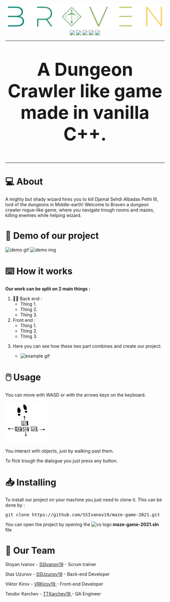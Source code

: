 <center>
<div>
  <img src = "https://raw.githubusercontent.com/SSIvanov19/maze-game-2021/master/img/bigLogo.png?token=APGEKWCVGYGZ475OQKPJMRLBRN4BW" alt="logo"> 
</div>
<div>
  <img src = "https://img.shields.io/github/languages/count/SSIvanov19/maze-game-2021?style=for-the-badge">
  <img src = "https://img.shields.io/github/contributors/SSIvanov19/maze-game-2021?style=for-the-badge">
  <img src = "https://img.shields.io/github/repo-size/SSIvanov19/maze-game-2021?style=for-the-badge">
  <img src = "https://img.shields.io/github/last-commit/SSIvanov19/maze-game-2021?style=for-the-badge">
  <img src = "https://img.shields.io/github/languages/top/SSIvanov19/maze-game-2021?style=for-the-badge">
</div>

<hr>
<p style = "font-size:4em">
  <strong>
  A Dungeon Crawler like game made in vanilla C++.
  </strong>
</p>
</center>
<hr>
<h1>💻 About  </h1>
<p>
  A mighty but shady wizard hires you to kill Djamal Sehdi Albadas Pethi III, lord of the dungeons in Middle-earth! Welcome to Braven a dungeon crawler rogue-like game, where you navigate trough rooms and mazes, killing enemies while helping wizard.
</p>
<h1>🎥 Demo of our project </h1>
<img src  = "gifts/index.gif" alt="demo gif">
<img src  = "gifts/index.img" alt="demo img">

<h1>⌨️ How it works</h1>
<p><strong>Our work can be split on 2 main things :</p></strong>
<ol>
  <li>👨‍💻 Back end : 
    <ul>
      <li>Thing 1.</li>
      <li>Thing 2.</li>
      <li>Thing 3.</li>
    </ul>
  </li>
  <li> Front end :  
    <ul>
      <li>Thing 1.</li>
      <li>Thing 2.</li>
      <li>Thing 3.</li>
    </ul>
  </li>
  <li> <p>Here you can see how these two part combines and create our project:</p>
    <ul>
      <li> <img src  = "gifts/account.gif" alt="example gif"> </li>
    </ul>
  </li>
</ol>
<h1>🖱️ Usage </h1>
  <p> You can move with WASD or with the arrows keys on the keyboard. </p>
  <img src="https://raw.githubusercontent.com/SSIvanov19/maze-game-2021/master/img/controls.png?token=APGEKWGHEH7JFB3NLWTILY3BSJCEK" alt="control" width = 130px> 
  <p> You interact with objects, just by walking past them. </p>
  <p> To flick trough the dialogue you just press any button. </p>
<h1> 📥 Installing </h1>
<p> To install our project on your machine you just need to clone it. This can be done by : </p>
<pre>git clone https://github.com/SSIvanov19/maze-game-2021.git</pre>
You can open the project by opening the <img src="https://upload.wikimedia.org/wikipedia/commons/thumb/5/59/Visual_Studio_Icon_2019.svg/512px-Visual_Studio_Icon_2019.svg.png" height="18px" alt="vs logo"><strong> maze-game-2021.sln </strong> file
<h1>🧒 Our Team</h1>
<p>Stoyan Ivanov - <a href = "https://github.com/SSIvanov19"> SSIvanov19</a> - Scrum trainer </p>
<p>Stas Uzunov - <a href = "https://github.com/SSUzunov19"> SSUzunov19</a> - Back-end Developer </p>
<p>Viktor Kirov - <a href = "https://github.com/vrkirov19"> VRKirov19 </a> - Front-end Developer </p>
<p>Teodor Karchev - <a href = "https://github.com/TTKarchev19"> ТТКarchev19 </a> - QA Engineer </p>
